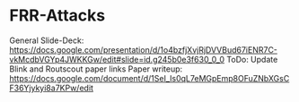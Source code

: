# FRR-Attacks
General Slide-Deck: https://docs.google.com/presentation/d/1o4bzfjXvjRjDVVBud67iENR7C-vkMcdbVGYp4JWKKGw/edit#slide=id.g245b0e3f630_0_0
ToDo: Update Blink and Routscout paper links
Paper writeup: https://docs.google.com/document/d/1SeI_Is0qL7eMGpEmp8OFuZNbXGsCF36Yjykyi8a7KPw/edit
